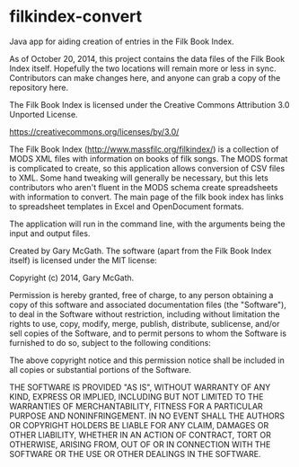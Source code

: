 filkindex-convert
=================

Java app for aiding creation of entries in the Filk Book Index.

As of October 20, 2014, this project contains the data files of the Filk Book
Index itself. Hopefully the two locations will remain more or less in sync.
Contributors can make changes here, and anyone can grab a copy of the
repository here.

The Filk Book Index is licensed under the Creative Commons Attribution 3.0
Unported License.

https://creativecommons.org/licenses/by/3.0/

The Filk Book Index (http://www.massfilc.org/filkindex/) is a collection of MODS XML files
with information on books of filk songs. The MODS format is complicated to create, so this
application allows conversion of CSV files to XML. Some hand tweaking will generally be
necessary, but this lets contributors who aren't fluent in the MODS schema create spreadsheets
with information to convert. The main page of the filk book index has links to spreadsheet
templates in Excel and OpenDocument formats.

The application will run in the command line, with the arguments being the input and output
files.

Created by Gary McGath. The software (apart from the Filk Book Index itself) is
licensed under the MIT license:

Copyright (c) 2014, Gary McGath.

Permission is hereby granted, free of charge, to any person obtaining a copy
of this software and associated documentation files (the "Software"), to deal
in the Software without restriction, including without limitation the rights
to use, copy, modify, merge, publish, distribute, sublicense, and/or sell
copies of the Software, and to permit persons to whom the Software is
furnished to do so, subject to the following conditions:

The above copyright notice and this permission notice shall be included in
all copies or substantial portions of the Software.

THE SOFTWARE IS PROVIDED "AS IS", WITHOUT WARRANTY OF ANY KIND, EXPRESS OR
IMPLIED, INCLUDING BUT NOT LIMITED TO THE WARRANTIES OF MERCHANTABILITY,
FITNESS FOR A PARTICULAR PURPOSE AND NONINFRINGEMENT. IN NO EVENT SHALL THE
AUTHORS OR COPYRIGHT HOLDERS BE LIABLE FOR ANY CLAIM, DAMAGES OR OTHER
LIABILITY, WHETHER IN AN ACTION OF CONTRACT, TORT OR OTHERWISE, ARISING FROM,
OUT OF OR IN CONNECTION WITH THE SOFTWARE OR THE USE OR OTHER DEALINGS IN
THE SOFTWARE.
